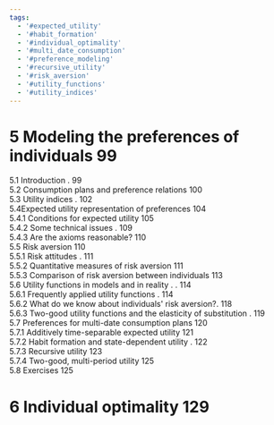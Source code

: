 ```yaml
---
tags:
  - '#expected_utility'
  - '#habit_formation'
  - '#individual_optimality'
  - '#multi_date_consumption'
  - '#preference_modeling'
  - '#recursive_utility'
  - '#risk_aversion'
  - '#utility_functions'
  - '#utility_indices'
---
```

# 5 Modeling the preferences of individuals 99  

5.1 Introduction . 99   
5.2 Consumption plans and preference relations 100   
5.3 Utility indices . 102   
5.4Expected utility representation of preferences 104   
5.4.1 Conditions for expected utility 105   
5.4.2 Some technical issues . 109   
5.4.3 Are the axioms reasonable? 110   
5.5 Risk aversion 110   
5.5.1 Risk attitudes . 111   
5.5.2 Quantitative measures of risk aversion 111   
5.5.3 Comparison of risk aversion between individuals 113   
5.6 Utility functions in models and in reality . . 114   
5.6.1 Frequently applied utility functions . 114   
5.6.2 What do we know about individuals' risk aversion?. 118   
5.6.3 Two-good utility functions and the elasticity of substitution . 119   
5.7 Preferences for multi-date consumption plans 120   
5.7.1 Additively time-separable expected utility 121   
5.7.2 Habit formation and state-dependent utility . 122   
5.7.3 Recursive utility 123   
5.7.4 Two-good, multi-period utility 125   
5.8 Exercises 125  

# 6 Individual optimality 129  
